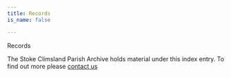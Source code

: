 ```yaml
---
title: Records
is_name: false

---
```


Records


The Stoke Climsland Parish Archive holds material under this index entry. To find out more please [contact us](/contact/)
